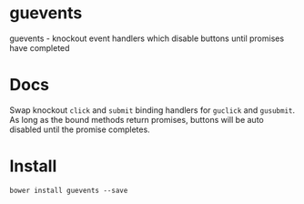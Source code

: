# guevents
guevents - knockout event handlers which disable buttons until promises have completed

# Docs
Swap knockout `click` and `submit` binding handlers for `guclick` and `gusubmit`. As long as the bound methods return promises, buttons will be auto disabled until the promise completes.


# Install
`bower install guevents --save`
